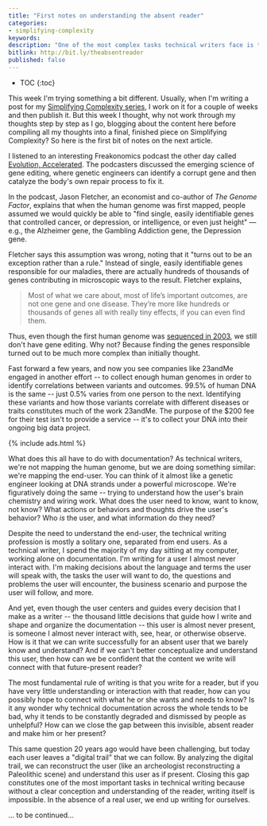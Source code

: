 ```yaml
---
title: "First notes on understanding the absent reader"
categories:
- simplifying-complexity
keywords:
description: "One of the most complex tasks technical writers face is to reconstruct the thoughts, assumptions, and needs of an absent reader."
bitlink: http://bit.ly/theabsentreader
published: false
---
```


* TOC
{:toc}

This week I'm trying something a bit different. Usually, when I'm writing a post for my [Simplifying Complexity series](/simplifying-complexity/), I work on it for a couple of weeks and then publish it. But this week I thought, why not work through my thoughts step by step as I go, blogging about the content here before compiling all my thoughts into a final, finished piece on Simplifying Complexity? So here is the first bit of notes on the next article.

I listened to an interesting Freakonomics podcast the other day called [Evolution, Accelerated](http://freakonomics.com/podcast/evolution-accelerated/). The podcasters discussed the emerging science of gene editing, where genetic engineers can identify a corrupt gene and then catalyze the body's own repair process to fix it.

In the podcast, Jason Fletcher, an economist and co-author of *The Genome Factor*, explains that when the human genome was first mapped, people assumed we would quickly be able to "find single, easily identifiable genes that controlled cancer, or depression, or intelligence, or even just height" &mdash; e.g., the Alzheimer gene, the Gambling Addiction gene, the Depression gene.

Fletcher says this assumption was wrong, noting that it "turns out to be an exception rather than a rule." Instead of single, easily identifiable genes responsible for our maladies, there are actually hundreds of thousands of genes contributing in microscopic ways to the result. Fletcher explains,

> Most of what we care about, most of life’s important outcomes, are not one gene and one disease. They’re more like hundreds or thousands of genes all with really tiny effects, if you can even find them.

Thus, even though the first human genome was [sequenced in 2003](https://en.wikipedia.org/wiki/Human_Genome_Project), we still don't have gene editing. Why not? Because finding the genes responsible turned out to be much more complex than initially thought.

Fast forward a few years, and now you see companies like 23andMe engaged in another effort -- to collect enough human genomes in order to identify correlations between variants and outcomes. 99.5% of human DNA is the same -- just 0.5% varies from one person to the next. Identifying these variants and how those variants correlate with different diseases or traits constitutes much of the work 23andMe. The purpose of the $200 fee for their test isn't to provide a service -- it's to collect your DNA into their ongoing big data project.

{% include ads.html %}

What does this all have to do with documentation? As technical writers, we're not mapping the
human genome, but we are doing something similar: we're mapping the end-user. You can think of it almost like a genetic engineer looking at DNA strands under a powerful microscope. We're figuratively doing the same -- trying to understand how the user's brain chemistry and wiring work. What does the user need to know, want to know, not know? What actions or behaviors and thoughts drive the user's behavior? Who *is* the user, and what information do they need?

Despite the need to understand the end-user, the technical writing profession is mostly a solitary one, separated from end users. As a technical writer, I spend the majority of my day sitting at my computer, working alone on documentation. I'm writing for a user I almost never interact with. I'm making decisions about the language and terms the user will speak with, the tasks the user will want to do, the questions and problems the user will encounter, the business scenario and purpose the user will follow, and more.

And yet, even though the user centers and guides every decision that I make as a writer -- the thousand little decisions that guide how I write and shape and organize the documentation -- this user is almost never present, is someone I almost never interact with, see, hear, or otherwise observe. How is it that we can write successfully for an absent user that we barely know and understand? And if we can't better conceptualize and understand this user, then how can we be confident that the content we write will connect with that future-present reader?

The most fundamental rule of writing is that you write for a reader, but if you have very little understanding or interaction with that reader, how can you possibly hope to connect with what he or she wants and needs to know? Is it any wonder why technical documentation across the whole tends to be bad, why it tends to be constantly degraded and dismissed by people as unhelpful? How can we close the gap between this invisible, absent reader and make him or her present?

This same question 20 years ago would have been challenging, but today each user leaves a "digital trail" that we can follow. By analyzing the digital trail, we can reconstruct the user (like an archeologist reconstructing a Paleolithic scene) and understand this user as if present. Closing this gap constitutes one of the most important tasks in technical writing because without a clear conception and understanding of the reader, writing itself is impossible. In the absence of a real user, we end up writing for ourselves.

... to be continued...
